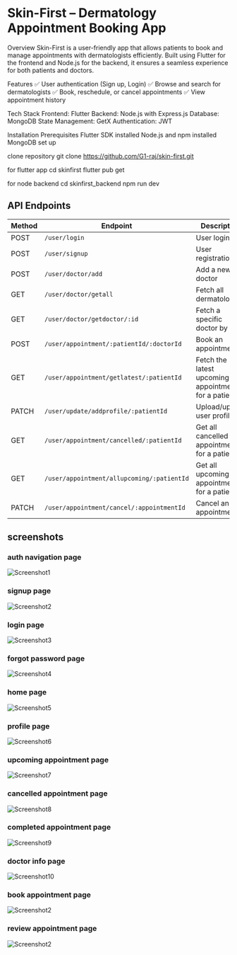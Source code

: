 # Skin-First – Dermatology Appointment Booking App

Overview
Skin-First is a user-friendly app that allows patients to book and manage appointments with dermatologists efficiently. Built using Flutter for the frontend and Node.js for the backend, it ensures a seamless experience for both patients and doctors.

Features
✅ User authentication (Sign up, Login)
✅ Browse and search for dermatologists
✅ Book, reschedule, or cancel appointments
✅ View appointment history

Tech Stack
Frontend: Flutter
Backend: Node.js with Express.js
Database: MongoDB 
State Management:  GetX
Authentication: JWT

Installation
Prerequisites
Flutter SDK installed
Node.js and npm installed
MongoDB set up

clone repository
git clone https://github.com/G1-raj/skin-first.git

for flutter app
cd skinfirst
flutter pub get

for node backend
cd skinfirst_backend
npm run dev

## API Endpoints  

| Method | Endpoint | Description |
|--------|---------|-------------|
| POST   | `/user/login` | User login |
| POST   | `/user/signup` | User registration |
| POST   | `/user/doctor/add` | Add a new doctor |
| GET    | `/user/doctor/getall` | Fetch all dermatologists |
| GET    | `/user/doctor/getdoctor/:id` | Fetch a specific doctor by ID |
| POST   | `/user/appointment/:patientId/:doctorId` | Book an appointment |
| GET    | `/user/appointment/getlatest/:patientId` | Fetch the latest upcoming appointment for a patient |
| PATCH  | `/user/update/addprofile/:patientId` | Upload/update user profile |
| GET    | `/user/appointment/cancelled/:patientId` | Get all cancelled appointments for a patient |
| GET    | `/user/appointment/allupcoming/:patientId` | Get all upcoming appointments for a patient |
| PATCH  | `/user/appointment/cancel/:appointmentId` | Cancel an appointment |






## screenshots

### auth navigation page                                                  
![Screenshot1](skinfirst/screenshots/auth_navigator.jpg)                 

### signup page
 ![Screenshot2](skinfirst/screenshots/signup.jpg)


### login page
![Screenshot3](skinfirst/screenshots/login.jpg)

### forgot password page
![Screenshot4](skinfirst/screenshots/forgot_password.jpg)

### home page
![Screenshot5](skinfirst/screenshots/home.jpg)

### profile page
![Screenshot6](skinfirst/screenshots/profile.jpg)

### upcoming appointment page
![Screenshot7](skinfirst/screenshots/upcoming_appointment.jpg)

### cancelled appointment page
![Screenshot8](skinfirst/screenshots/cancelled_appointment.jpg)

### completed appointment page
![Screenshot9](skinfirst/screenshots/completed_appointment.jpg)

### doctor info page
![Screenshot10](skinfirst/screenshots/doctor_info.jpg)

### book appointment page
![Screenshot2](skinfirst/screenshots/book_appointment.jpg)

### review appointment page
![Screenshot2](skinfirst/screenshots/review_appointment.jpg)

